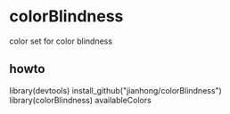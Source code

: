 # colorBlindness

color set for color blindness

## howto

 library(devtools)
 install_github("jianhong/colorBlindness")
 library(colorBlindness)
 availableColors
